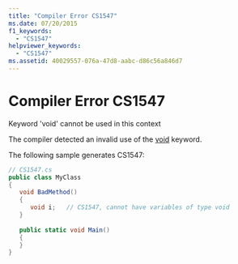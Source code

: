 ```yaml
---
title: "Compiler Error CS1547"
ms.date: 07/20/2015
f1_keywords: 
  - "CS1547"
helpviewer_keywords: 
  - "CS1547"
ms.assetid: 40029557-076a-47d8-aabc-d86c56a846d7
---
```

# Compiler Error CS1547
Keyword 'void' cannot be used in this context  
  
 The compiler detected an invalid use of the [void](../language-reference/keywords/void.md) keyword.  
  
 The following sample generates CS1547:  
  
```csharp  
// CS1547.cs  
public class MyClass  
{  
   void BadMethod()  
   {  
      void i;   // CS1547, cannot have variables of type void  
   }  
  
   public static void Main()  
   {  
   }  
}  
```
